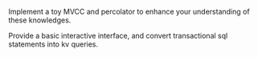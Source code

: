 Implement a toy MVCC and percolator to enhance your understanding of these knowledges.

Provide a basic interactive interface, and convert transactional sql statements into kv queries.